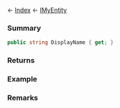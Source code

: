 ← [Index](Api-Index) ← [IMyEntity](VRage.Game.ModAPI.Ingame.IMyEntity)

### Summary

```csharp
public string DisplayName { get; }
```

### Returns

### Example

### Remarks


